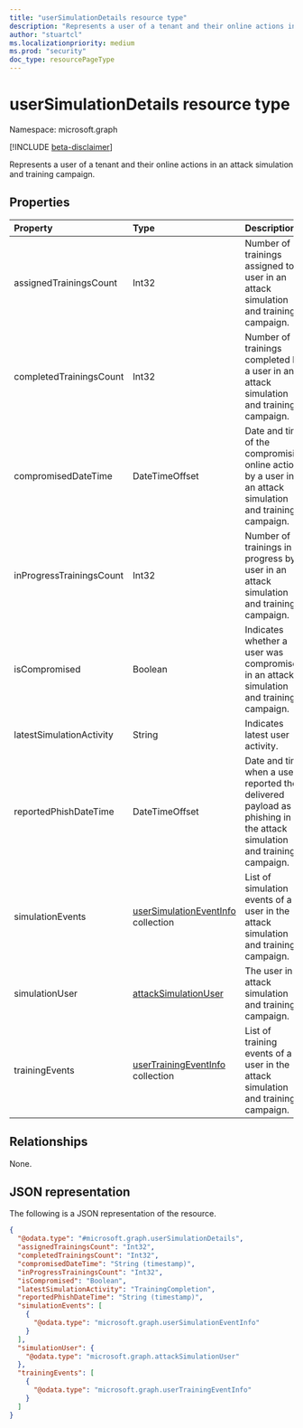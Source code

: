 ```yaml
---
title: "userSimulationDetails resource type"
description: "Represents a user of a tenant and their online actions in an attack simulation and training campaign."
author: "stuartcl"
ms.localizationpriority: medium
ms.prod: "security"
doc_type: resourcePageType
---
```


# userSimulationDetails resource type

Namespace: microsoft.graph

[!INCLUDE [beta-disclaimer](../../includes/beta-disclaimer.md)]

Represents a user of a tenant and their online actions in an attack simulation and training campaign.

## Properties
|Property|Type|Description|
|:---|:---|:---|
|assignedTrainingsCount|Int32|Number of trainings assigned to a user in an attack simulation and training campaign.|
|completedTrainingsCount|Int32|Number of trainings completed by a user in an attack simulation and training campaign.|
|compromisedDateTime|DateTimeOffset|Date and time of the compromising online action by a user in an attack simulation and training campaign.|
|inProgressTrainingsCount|Int32|Number of trainings in progress by a user in an attack simulation and training campaign.|
|isCompromised|Boolean|Indicates whether a user was compromised in an attack simulation and training campaign.|
|latestSimulationActivity|String|Indicates latest user activity.|
|reportedPhishDateTime|DateTimeOffset|Date and time when a user reported the delivered payload as phishing in the attack simulation and training campaign.|
|simulationEvents|[userSimulationEventInfo](../resources/usersimulationeventinfo.md) collection|List of simulation events of a user in the attack simulation and training campaign.|
|simulationUser|[attackSimulationUser](../resources/attacksimulationuser.md)|The user in an attack simulation and training campaign.|
|trainingEvents|[userTrainingEventInfo](../resources/usertrainingeventinfo.md) collection|List of training events of a user in the attack simulation and training campaign.|

## Relationships
None.

## JSON representation
The following is a JSON representation of the resource.
<!-- {
  "blockType": "resource",
  "@odata.type": "microsoft.graph.userSimulationDetails"
}
-->
``` json
{
  "@odata.type": "#microsoft.graph.userSimulationDetails",
  "assignedTrainingsCount": "Int32",
  "completedTrainingsCount": "Int32",
  "compromisedDateTime": "String (timestamp)",
  "inProgressTrainingsCount": "Int32",
  "isCompromised": "Boolean",
  "latestSimulationActivity": "TrainingCompletion",
  "reportedPhishDateTime": "String (timestamp)",
  "simulationEvents": [
    {
      "@odata.type": "microsoft.graph.userSimulationEventInfo"
    }
  ],
  "simulationUser": {
    "@odata.type": "microsoft.graph.attackSimulationUser"
  },
  "trainingEvents": [
    {
      "@odata.type": "microsoft.graph.userTrainingEventInfo"
    }
  ]
}
```

